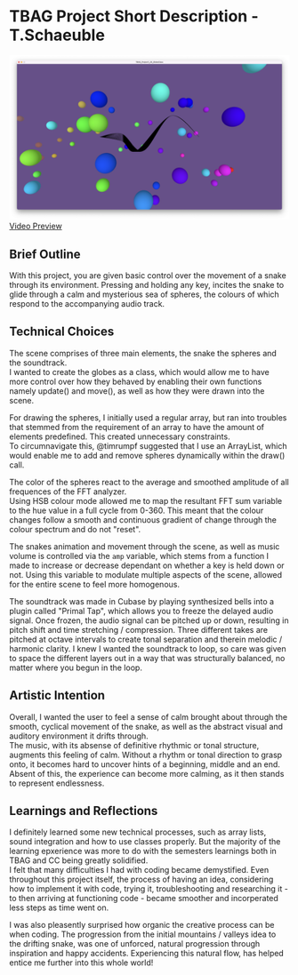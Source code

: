 # TBAG Project Short Description - T.Schaeuble

![[Screenshot]](./images/screenshot.png)
[Video Preview](https://jmp.sh/OPUPcnU)

## Brief Outline
With this project, you are given basic control over the movement of a snake through its environment. Pressing and holding any key, incites the snake to glide through a calm and mysterious sea of spheres, the colours of which respond to the accompanying audio track.


## Technical Choices

The scene comprises of three main elements, the snake the spheres and the soundtrack.  
I wanted to create the globes as a class, which would allow me to have more control over how they behaved by enabling their own functions namely update() and move(), as well as how they were drawn into the scene.

For drawing the spheres, I initially used a regular array, but ran into troubles that stemmed from the requirement of an array to have the amount of elements predefined. This created unnecessary constraints.     
To circumnavigate this, @timrumpf suggested that I use an ArrayList, which would enable me to add and remove spheres dynamically within the draw() call. 

The color of the spheres react to the average and smoothed amplitude of all frequences of the FFT analyzer.   
Using HSB colour mode allowed me to map the resultant FFT sum variable to the hue value in a full cycle from 0-360. This meant that the colour changes follow a smooth and continuous gradient of change through the colour spectrum and do not "reset". 

The snakes animation and movement through the scene, as well as music volume is controlled via the ```amp``` variable, which stems from a function I made to increase or decrease dependant on whether a key is held down or not. Using this variable to modulate multiple aspects of the scene, allowed for the entire scene to feel more homogenous. 

The soundtrack was made in Cubase by playing synthesized bells into a plugin called "Primal Tap", which allows you to freeze the delayed audio signal. Once frozen, the audio signal can be pitched up or down, resulting in pitch shift and time stretching / compression. Three different takes are pitched at octave intervals to create tonal separation and therein melodic / harmonic clarity. I knew I wanted the soundtrack to loop, so care was given to space the different layers out in a way that was structurally balanced, no matter where you begun in the loop.


## Artistic Intention

Overall, I wanted the user to feel a sense of calm brought about through the smooth, cyclical movement of the snake, as well as the abstract visual and auditory environment it drifts through.  
The music, with its absense of definitive rhythmic or tonal structure, augments this feeling of calm. Without a rhythm or tonal direction to grasp onto, it becomes hard to uncover hints of a beginning, middle and an end. Absent of this, the experience can become more calming, as it then stands to represent endlessness. 


## Learnings and Reflections

I definitely learned some new technical processes, such as array lists, sound integration and how to use classes properly. But the majority of the learning epxerience was more to do with the semesters learnings both in TBAG and CC being greatly solidified.  
I felt that many difficulties I had with coding became demystified. Even throughout this project itself, the process of having an idea, considering how to implement it with code, trying it, troubleshooting and researching it - to then arriving at functioning code - became smoother and incorperated less steps as time went on.

I was also pleasently surprised how organic the creative process can be when coding. The progression from the initial mountains / valleys idea to the drifting snake, was one of unforced, natural progression through inspiration and happy accidents. Experiencing this natural flow, has helped entice me further into this whole world!
